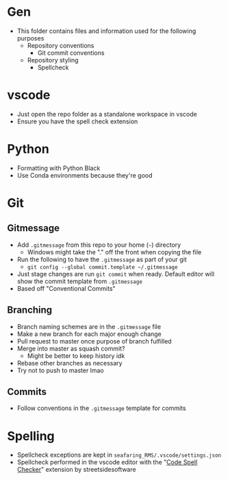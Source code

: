 # Gen
- This folder contains files and information used for the following purposes
  - Repository conventions
    - Git commit conventions
  - Repository styling
    - Spellcheck

# vscode
- Just open the repo folder as a standalone workspace in vscode
- Ensure you have the spell check extension

# Python
- Formatting with Python Black
- Use Conda environments because they're good

# Git
## Gitmessage
- Add `.gitmessage` from this repo to your home (`~`) directory
  - Windows might take the "." off the front when copying the file
- Run the following to have the `.gitmessage` as part of your git
  - `git config --global commit.template ~/.gitmessage`
- Just stage changes are run `git commit` when ready. Default editor will show the commit template from `.gitmessage`
- Based off "Conventional Commits"

## Branching
- Branch naming schemes are in the `.gitmessage` file
- Make a new branch for each major enough change
- Pull request to master once purpose of branch fulfilled
- Merge into master as squash commit?
  - Might be better to keep history idk
- Rebase other branches as necessary
- Try not to push to master lmao

## Commits
- Follow conventions in the `.gitmessage` template for commits

# Spelling
- Spellcheck exceptions are kept in `seafaring_RMS/.vscode/settings.json`
- Spellcheck performed in the vscode editor with the "[Code Spell Checker](https://marketplace.visualstudio.com/items?itemName=streetsidesoftware.code-spell-checker)" extension by streetsidesoftware
